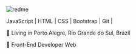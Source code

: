 ![redme](https://user-images.githubusercontent.com/22152509/88467664-bcc75480-ceaf-11ea-9f79-70ed5f34bfb9.png)


JavaScript | HTML | CSS | Bootstrap | Git | 

📌 Living in Porto Alegre, Rio Grande do Sul, Brazil

💼 Front-End Developer Web
